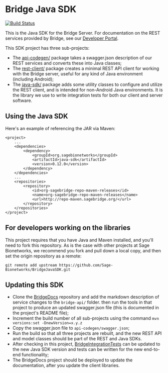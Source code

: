 # Bridge Java SDK 
[![Build Status](https://travis-ci.org/Sage-Bionetworks/BridgeJavaSDK.svg?branch=develop)](https://travis-ci.org/Sage-Bionetworks/BridgeJavaSDK)

This is the Java SDK for the Bridge Server. For documentation on the REST services provided by Bridge, see our [Developer Portal](https://developer.sagebridge.org/).

This SDK project has three sub-projects:
* The [api-codegen/](api-codegen/) package takes a swagger.json description of our REST services and converts these into Java classes;
* The [rest-client/](rest-client/) package creates a minimal REST API client for working with the Bridge server, useful for any kind of Java environment (including Android);
* The [java-sdk/](java-sdk/) package adds some utility classes to configure and utilize the REST client, and is intended for non-Android Java environments. It is the library we use to write integration tests for both our client and server software.

## Using the Java SDK

Here's an example of referencing the JAR via Maven:

	<project>
	    ...
		<dependencies>
			<dependency>
			    <groupId>org.sagebionetworks</groupId>
			    <artifactId>java-sdk</artifactId>
			    <version>0.12.0</version>
			</dependency>
		</dependencies>
		...
		<repositories>
			<repository>
				<id>org-sagebridge-repo-maven-releases</id>
				<name>org-sagebridge-repo-maven-releases</name>
				<url>http://repo-maven.sagebridge.org/</url>
			</repository>
		</repositories>	
	</project>

## For developers working on the libraries

This project requires that you have Java and Maven installed, and you'll need to fork this repository. As is the case with other projects at Sage Bionetworks, we recommend you fork and pull down a local copy, and then set the origin repository as a remote:

    git remote add upstream https://github.com/Sage-Bionetworks/BridgeJavaSDK.git

## Updating this SDK

* Clone the [BridgeDocs](../BridgeDocs/) repository and add the markdown description of service changes to the `bridge-api/` folder. then run the tools in that project to produce an updated swagger.json file (this is documented in the project's README file);
* Increment the build number of all sub-projects using the command `mvn versions:set -DnewVersion=x.y.z`
* Copy the swagger.json file to `api-codegen/swagger.json`;
* Run the build so that all three projects are rebuilt, and the new REST API and model classes should be part of the REST and Java SDKs.
* After checking in this project, [BridgeIntegrationTests](../BridgeIntegrationTests/) can be updated to the new Java SDK version and tests can be written for the new end-to-end functionality;
* The BridgeDocs project should be deployed to update the documentation, after you update the client libraries.

